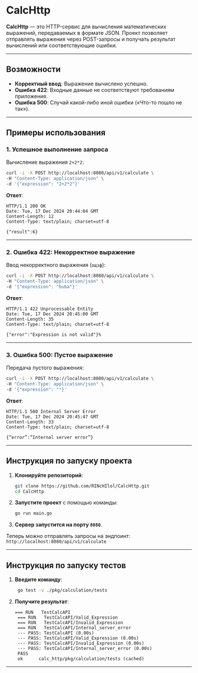 # CalcHttp

**CalcHttp** — это HTTP-сервис для вычисления математических выражений, передаваемых в формате JSON. Проект позволяет отправлять выражения через POST-запросы и получать результат вычислений или соответствующие ошибки.

---

## Возможности

- **Корректный ввод**: Выражение вычислено успешно.
- **Ошибка 422**: Входные данные не соответствуют требованиям приложения.
- **Ошибка 500**: Случай какой-либо иной ошибки («Что-то пошло не так»).

---

## Примеры использования

### 1. **Успешное выполнение запроса**

Вычисление выражения `2+2*2`:

```bash
curl -i -X POST http://localhost:8080/api/v1/calculate \
-H "Content-Type: application/json" \
-d '{"expression": "2+2*2"}'
```

**Ответ**:
```text
HTTP/1.1 200 OK
Date: Tue, 17 Dec 2024 20:44:04 GMT
Content-Length: 12
Content-Type: text/plain; charset=utf-8

{"result":6}
```

---

### 2. **Ошибка 422: Некорректное выражение**

Ввод некорректного выражения (`ощзф`):

```bash
curl -i -X POST http://localhost:8080/api/v1/calculate \
-H "Content-Type: application/json" \
-d '{"expression": "buba"}'
```

**Ответ**:
```text
HTTP/1.1 422 Unprocessable Entity
Date: Tue, 17 Dec 2024 20:45:00 GMT
Content-Length: 35
Content-Type: text/plain; charset=utf-8

{"error":"Expression is not valid"}%
```

---

### 3. **Ошибка 500: Пустое выражение**

Передача пустого выражения:

```bash
curl -i -X POST http://localhost:8080/api/v1/calculate \
-H "Content-Type: application/json" \
-d '{"expression": ""}'
```

**Ответ**:
```text
HTTP/1.1 500 Internal Server Error
Date: Tue, 17 Dec 2024 20:45:47 GMT
Content-Length: 33
Content-Type: text/plain; charset=utf-8

{“error”:“Internal server error”}
```

---

## Инструкция по запуску проекта

1. **Клонируйте репозиторий**:
   ```bash
   git clone https://github.com/RINcHIlol/CalcHttp.git
   cd CalcHttp
   ```

2. **Запустите проект** с помощью команды:
   ```bash
   go run main.go
   ```

3. **Сервер запустится на порту `8080`**.

Теперь можно отправлять запросы на эндпоинт:  
`http://localhost:8080/api/v1/calculate`

---

## Инструкция по запуску тестов

1. **Введите команду**:
   ```bash
    go test -v ./pkg/calculation/tests
   ```

2. **Получите результат**:
   ```text
   === RUN   TestCalcAPI
    === RUN   TestCalcAPI/Valid_Expression
    === RUN   TestCalcAPI/Invalid_Expression
    === RUN   TestCalcAPI/Internal_server_error
    --- PASS: TestCalcAPI (0.00s)
    --- PASS: TestCalcAPI/Valid_Expression (0.00s)
    --- PASS: TestCalcAPI/Invalid_Expression (0.00s)
    --- PASS: TestCalcAPI/Internal_server_error (0.00s)
    PASS
    ok      calc_http/pkg/calculation/tests (cached)
   ```

---
